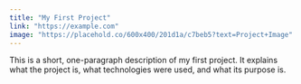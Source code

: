 ```yaml
---
title: "My First Project"
link: "https://example.com"
image: "https://placehold.co/600x400/201d1a/c7beb5?text=Project+Image"
---
```


This is a short, one-paragraph description of my first project. It explains what the project is, what technologies were used, and what its purpose is.